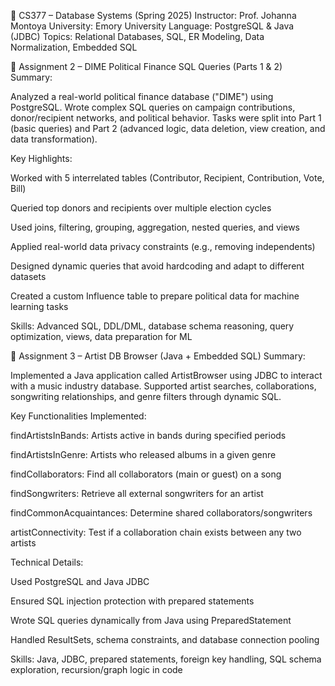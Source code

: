 💽 CS377 – Database Systems (Spring 2025)
Instructor: Prof. Johanna Montoya
University: Emory University
Language: PostgreSQL & Java (JDBC)
Topics: Relational Databases, SQL, ER Modeling, Data Normalization, Embedded SQL

🧩 Assignment 2 – DIME Political Finance SQL Queries (Parts 1 & 2)
Summary:

Analyzed a real-world political finance database ("DIME") using PostgreSQL. Wrote complex SQL queries on campaign contributions, donor/recipient networks, and political behavior. Tasks were split into Part 1 (basic queries) and Part 2 (advanced logic, data deletion, view creation, and data transformation).

Key Highlights:

Worked with 5 interrelated tables (Contributor, Recipient, Contribution, Vote, Bill)

Queried top donors and recipients over multiple election cycles

Used joins, filtering, grouping, aggregation, nested queries, and views

Applied real-world data privacy constraints (e.g., removing independents)

Designed dynamic queries that avoid hardcoding and adapt to different datasets

Created a custom Influence table to prepare political data for machine learning tasks

Skills: Advanced SQL, DDL/DML, database schema reasoning, query optimization, views, data preparation for ML

🎸 Assignment 3 – Artist DB Browser (Java + Embedded SQL)
Summary:

Implemented a Java application called ArtistBrowser using JDBC to interact with a music industry database. Supported artist searches, collaborations, songwriting relationships, and genre filters through dynamic SQL.

Key Functionalities Implemented:

findArtistsInBands: Artists active in bands during specified periods

findArtistsInGenre: Artists who released albums in a given genre

findCollaborators: Find all collaborators (main or guest) on a song

findSongwriters: Retrieve all external songwriters for an artist

findCommonAcquaintances: Determine shared collaborators/songwriters

artistConnectivity: Test if a collaboration chain exists between any two artists

Technical Details:

Used PostgreSQL and Java JDBC

Ensured SQL injection protection with prepared statements

Wrote SQL queries dynamically from Java using PreparedStatement

Handled ResultSets, schema constraints, and database connection pooling

Skills: Java, JDBC, prepared statements, foreign key handling, SQL schema exploration, recursion/graph logic in code
